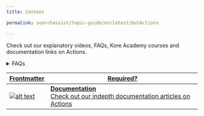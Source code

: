 ```yaml
---
title: Content

permalink: searchassist/topic-guide/en/latest/botActions

---
```

<!--#### Topic Guide
######  Actions-->

  Check out our explanatory videos, FAQs, Kore Academy courses and documentation links on Actions.


<details>
  <summary>FAQs
  </summary>

  <a class="doc-link" target="_blank" href="https://docs.kore.ai/searchassist/concepts/managing-content/linking-your-virtual-assistant/#Integrating_Virtual_Assistant_With_Your_SearchAssist_App">
 
  How do I integrate a Virtual Assistant with the application?

</a>

 <a class="doc-link" target="_blank" href="https://docs.kore.ai/searchassist/concepts/managing-content/linking-your-virtual-assistant/#Managing_Virtual_Assistant_Actions">
 
  How to manage Virtual Assistant actions?

</a>
 


</details>


<a class="doc-link" target="_blank" href="https://docs.kore.ai/searchassist/concepts/managing-content/linking-your-virtual-assistant/">
 

| Frontmatter | Required? | 
|-------------|-------------|
| ![alt text](images/docIcon.svg "Title") | **Documentation**  <br /> Check out our indepth documentation articles on Actions | 


</a>
